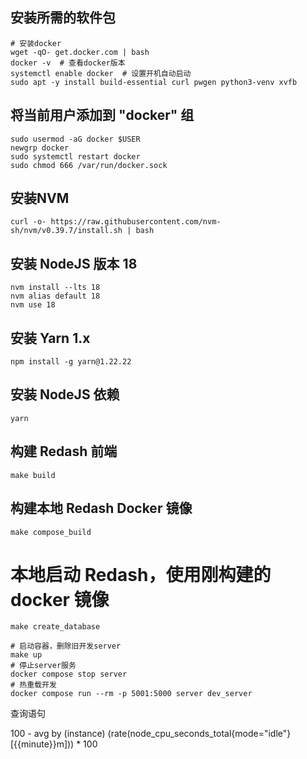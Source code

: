 ## 安装所需的软件包

```shell
# 安装docker
wget -qO- get.docker.com | bash
docker -v  # 查看docker版本
systemctl enable docker  # 设置开机自动启动
sudo apt -y install build-essential curl pwgen python3-venv xvfb
```

## 将当前用户添加到 "docker" 组

```shell
sudo usermod -aG docker $USER
newgrp docker
sudo systemctl restart docker
sudo chmod 666 /var/run/docker.sock
```

## 安装NVM

```shell
curl -o- https://raw.githubusercontent.com/nvm-sh/nvm/v0.39.7/install.sh | bash
```

## 安装 NodeJS 版本 18

```shell
nvm install --lts 18
nvm alias default 18
nvm use 18
```

## 安装 Yarn 1.x

```shell
npm install -g yarn@1.22.22
```

## 安装 NodeJS 依赖

```shell
yarn
```

## 构建 Redash 前端

```shell
make build
```

## 构建本地 Redash Docker 镜像

```shell
make compose_build
```

# 本地启动 Redash，使用刚构建的 docker 镜像

```shell
make create_database
```



```shell
# 启动容器，删除旧开发server
make up
# 停止server服务
docker compose stop server
# 热重载开发
docker compose run --rm -p 5001:5000 server dev_server
```

查询语句

100 - avg by (instance) (rate(node_cpu_seconds_total{mode="idle"}[{{minute}}m])) * 100
